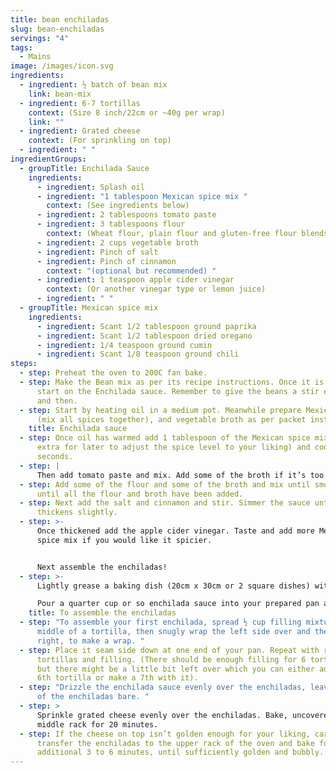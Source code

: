 ```yaml
---
title: bean enchiladas
slug: bean-enchiladas
servings: "4"
tags:
  - Mains
image: /images/icon.svg
ingredients:
  - ingredient: ½ batch of bean mix
    link: bean-mix
  - ingredient: 6-7 tortillas
    context: (Size 8 inch/22cm or ~40g per wrap)
    link: ""
  - ingredient: Grated cheese
    context: (For sprinkling on top)
  - ingredient: " "
ingredientGroups:
  - groupTitle: Enchilada Sauce
    ingredients:
      - ingredient: Splash oil
      - ingredient: "1 tablespoon Mexican spice mix "
        context: (See ingredients below)
      - ingredient: 2 tablespoons tomato paste
      - ingredient: 3 tablespoons flour
        context: (Wheat flour, plain flour and gluten-free flour blends all work!)
      - ingredient: 2 cups vegetable broth
      - ingredient: Pinch of salt
      - ingredient: Pinch of cinnamon
        context: "(optional but recommended) "
      - ingredient: 1 teaspoon apple cider vinegar
        context: (Or another vinegar type or lemon juice)
      - ingredient: " "
  - groupTitle: Mexican spice mix
    ingredients:
      - ingredient: Scant 1/2 tablespoon ground paprika
      - ingredient: Scant 1/2 tablespoon dried oregano
      - ingredient: 1/4 teaspoon ground cumin
      - ingredient: Scant 1/8 teaspoon ground chili
steps:
  - step: Preheat the oven to 200C fan bake.
  - step: Make the Bean mix as per its recipe instructions. Once it is simmering,
      start on the Enchilada sauce. Remember to give the beans a stir every now
      and then.
  - step: Start by heating oil in a medium pot. Meanwhile prepare Mexican spice mix
      (mix all spices together), and vegetable broth as per packet instructions.
    title: Enchilada sauce
  - step: Once oil has warmed add 1 tablespoon of the Mexican spice mix (save any
      extra for later to adjust the spice level to your liking) and cook for 30
      seconds.
  - step: |
      Then add tomato paste and mix. Add some of the broth if it’s too dry.
  - step: Add some of the flour and some of the broth and mix until smooth. Repeat
      until all the flour and broth have been added.
  - step: Next add the salt and cinnamon and stir. Simmer the sauce until it
      thickens slightly.
  - step: >-
      Once thickened add the apple cider vinegar. Taste and add more Mexican
      spice mix if you would like it spicier.


      Next assemble the enchiladas!
  - step: >-
      Lightly grease a baking dish (20cm x 30cm or 2 square dishes) with oil.

      Pour a quarter cup or so enchilada sauce into your prepared pan and tilt it from side to side until the bottom of the pan is evenly coated.
    title: To assemble the enchiladas
  - step: "To assemble your first enchilada, spread ½ cup filling mixture down the
      middle of a tortilla, then snugly wrap the left side over and then the
      right, to make a wrap. "
  - step: Place it seam side down at one end of your pan. Repeat with remaining
      tortillas and filling. (There should be enough filling for 6 tortillas,
      but there might be a little bit left over which you can either add to the
      6th tortilla or make a 7th with it).
  - step: "Drizzle the enchilada sauce evenly over the enchiladas, leaving the tips
      of the enchiladas bare. "
  - step: >
      Sprinkle grated cheese evenly over the enchiladas. Bake, uncovered, on the
      middle rack for 20 minutes. 
  - step: If the cheese on top isn’t golden enough for your liking, carefully
      transfer the enchiladas to the upper rack of the oven and bake for an
      additional 3 to 6 minutes, until sufficiently golden and bubbly.
---
```

